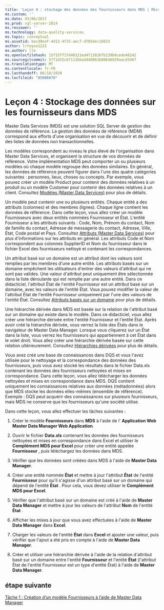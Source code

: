 ```yaml
---
title: 'Leçon 4 : stockage des données des fournisseurs dans MDS | Microsoft Docs'
ms.custom: ''
ms.date: 03/06/2017
ms.prod: sql-server-2014
ms.reviewer: ''
ms.technology: data-quality-services
ms.topic: conceptual
ms.assetid: bacd9eaf-4d12-4f25-aec7-d785dec1b623
author: lrtoyou1223
ms.author: lle
ms.openlocfilehash: 15f15ff1fd48321ed4f13826fb239b6cede46242
ms.sourcegitcommit: 57f1d15c67113bbadd40861b886d6929aacd3467
ms.translationtype: MT
ms.contentlocale: fr-FR
ms.lasthandoff: 06/18/2020
ms.locfileid: "85006670"
---
```

# <a name="lesson-4-storing-supplier-data-in-mds"></a>Leçon 4 : Stockage des données sur les fournisseurs dans MDS
  Master Data Services (MDS) est une solution SQL Server de gestion des données de référence. La gestion des données de référence (MDM) correspond aux efforts d'une organisation en vue de découvrir et de définir des listes de données non transactionnelles.  
  
 Les modèles correspondent au niveau le plus élevé de l'organisation dans Master Data Services, et organisent la structure de vos données de référence. Votre implémentation MDS peut comporter un ou plusieurs modèles où chaque modèle regroupe des données similaires. En général, les données de référence peuvent figurer dans l'une des quatre catégories suivantes : personnes, lieux, choses ou concepts. Par exemple, vous pouvez créer un modèle Product pour contenir des données relatives à un produit ou un modèle Customer pour contenir des données relatives à un client. Consultez [Modèles (Master Data Services)](https://msdn.microsoft.com/library/ee633746.aspx) pour plus de détails.  
  
 Un modèle peut contenir une ou plusieurs entités. Chaque entité a des attributs (colonnes) et des membres (lignes). Chaque ligne contient les données de référence. Dans cette leçon, vous allez créer un modèle Fournisseurs avec deux entités nommées Fournisseur et État. L'entité Fournisseur a les attributs suivants : Code, Nom, Prénom du contact, Nom de famille du contact, Adresse de messagerie du contact, Adresse, Ville, État, Code postal et Pays. Consultez [Attributs (Master Data Services)](https://msdn.microsoft.com/library/ee633745.aspx) pour plus d'informations sur les attributs en général. Les attributs Code et Nom correspondent aux colonnes SupplierID et Nom du fournisseur dans le fichier Excel des fournisseurs nettoyé et contenant les correspondances.  
  
 Un attribut basé sur un domaine est un attribut dont les valeurs sont remplies par les membres d'une autre entité. Les attributs basés sur un domaine empêchent les utilisateurs d'entrer des valeurs d'attribut qui ne sont pas valides. Une valeur d'attribut peut uniquement être sélectionnée dans la liste déroulante qui est remplie par une autre entité. Dans ce didacticiel, l'attribut État de l'entité Fournisseur est un attribut basé sur un domaine, avec les valeurs de l'entité État. Vous pouvez modifier la valeur de l'attribut État de l'entité Fournisseur uniquement par l'une des valeurs de l'entité État. Consultez [Attributs basés sur un domaine](../master-data-services/domain-based-attributes-master-data-services.md) pour plus de détails.  
  
 Une hiérarchie dérivée dans MDS est basée sur la relation de l'attribut basé sur un domaine qui existe dans le modèle. Dans ce didacticiel, vous allez créer une hiérarchie dérivée entre l'entité Fournisseur et l'entité État. Après avoir créé la hiérarchie dérivée, vous verrez la liste des États dans le navigateur de Master Data Manager. Lorsque vous cliquerez sur un État dans la liste, vous verrez les fournisseurs qui appartiennent à cet État dans le volet droit. Vous allez créer une hiérarchie dérivée basée sur cette relation ultérieurement. Consultez [Hiérarchies dérivées](../master-data-services/derived-hierarchies-master-data-services.md) pour plus de détails.  
  
 Vous avez créé une base de connaissances dans DQS et vous l'avez utilisée pour le nettoyage et la correspondance des données des fournisseurs, puis vous avez stocké les résultats dans le fichier Data.xls contenant les données des fournisseurs nettoyées et mises en correspondance. Dans cette leçon, vous allez télécharger les données nettoyées et mises en correspondance dans MDS. DQS contient uniquement les connaissances relatives aux données (métadonnées) alors que MDS stocke les données elles-mêmes (ensemble de référence). Exemple : DQS peut acquérir des connaissances sur plusieurs fournisseurs, mais MDS ne conserve que les fournisseurs qu'une société utilise.  
  
 Dans cette leçon, vous allez effectuer les tâches suivantes :  
  
1.  Créer le modèle **Fournisseurs** dans **MDS** à l'aide de l' **Application Web Master Data Manager Web Application**.  
  
2.  Ouvrir le fichier **Data.xls** contenant les données des fournisseurs nettoyées et mises en correspondance dans Excel et utiliser le **Complément MDS pour Excel** pour créer une entité appelée **Fournisseur** , puis téléchargez les données dans MDS.  
  
3.  Vérifier que les données sont créées dans MDS à l'aide de **Master Data Manager**.  
  
4.  Créer une entité nommée **État** et mettre à jour l'attribut **État** de l'entité **Fournisseur** pour qu'il s'agisse d'un attribut basé sur un domaine qui dépend de l'entité **État** . Pour cela, vous devez utiliser le **Complément MDS pour Excel**.  
  
5.  Vérifier que l'attribut basé sur un domaine est créé à l'aide de **Master Data Manager** et mettre à jour les valeurs de l'attribut **Nom** de l'entité **État** .  
  
6.  Afficher les mises à jour que vous avez effectuées à l'aide de **Master Data Manager** dans **Excel**.  
  
7.  Charger les valeurs de l'entité **État** dans **Excel** et ajouter une valeur, puis vérifier que l'ajout a été pris en compte à l'aide de **Master Data Manager**.  
  
8.  Créer et utiliser une hiérarchie dérivée à l'aide de la relation d'attribut basé sur un domaine entre l'entité **Fournisseur** et l'entité **État** (l'attribut État de l'entité Fournisseur est un type d'entité État) à l'aide de **Master Data Manager**.  
  
## <a name="next-step"></a>étape suivante  
 [Tâche 1 : Création d’un modèle Fournisseurs à l’aide de Master Data Manager](../../2014/tutorials/task-1-creating-suppliers-model-using-master-data-manager.md)  
  
  
